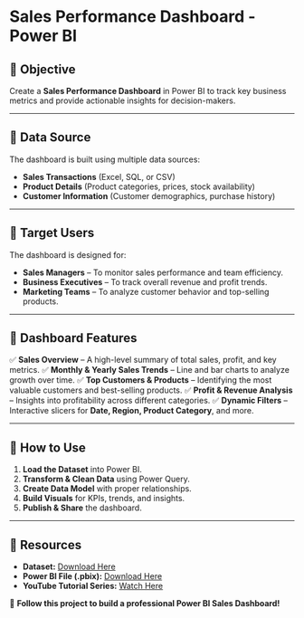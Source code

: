 # Sales Performance Dashboard - Power BI

## 📌 Objective
Create a **Sales Performance Dashboard** in Power BI to track key business metrics and provide actionable insights for decision-makers.

---

## 📌 Data Source
The dashboard is built using multiple data sources:
- **Sales Transactions** (Excel, SQL, or CSV)
- **Product Details** (Product categories, prices, stock availability)
- **Customer Information** (Customer demographics, purchase history)

---

## 📌 Target Users
The dashboard is designed for:
- **Sales Managers** – To monitor sales performance and team efficiency.
- **Business Executives** – To track overall revenue and profit trends.
- **Marketing Teams** – To analyze customer behavior and top-selling products.

---

## 📌 Dashboard Features
✅ **Sales Overview** – A high-level summary of total sales, profit, and key metrics.
✅ **Monthly & Yearly Sales Trends** – Line and bar charts to analyze growth over time.
✅ **Top Customers & Products** – Identifying the most valuable customers and best-selling products.
✅ **Profit & Revenue Analysis** – Insights into profitability across different categories.
✅ **Dynamic Filters** – Interactive slicers for **Date, Region, Product Category**, and more.

---

## 📌 How to Use
1. **Load the Dataset** into Power BI.
2. **Transform & Clean Data** using Power Query.
3. **Create Data Model** with proper relationships.
4. **Build Visuals** for KPIs, trends, and insights.
5. **Publish & Share** the dashboard.

---

## 📌 Resources
- **Dataset:** [Download Here](#)
- **Power BI File (.pbix):** [Download Here](#)
- **YouTube Tutorial Series:** [Watch Here](#)

🚀 **Follow this project to build a professional Power BI Sales Dashboard!**

